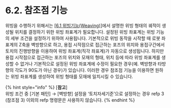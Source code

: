 ﻿# 6.2. 참조점 기능

위빙을 수행하기 위해서는 [[6.1 위빙기능(Weaving)]](../1_Weaving_function/README.md)에서 설명한 위빙 형태의 궤적이 생성될 위치를 결정하기 위한 위빙 좌표계가 필요합니다. 설정된 위빙 좌표계는 위빙 기능의 세부 조건을 설정하기 위하여 사용됩니다. 기본적으로 위빙 동작을 시작할 때 로봇 좌표계의 Z축을 벽방향으로 하고, 용접 시작점으로 접근하는 포즈의 위치와 용접구간에서 토치의 진행방향을 이용하여 위빙 좌표계(직각 좌표계)가 자동으로 생성됩니다. 하지만 용접 시작점으로 접근하는 포즈의 위치와 모재의 형태, 위치 등에 따라 위빙 좌표계를 생성할 수 없거나 기본적으로 설정된 위빙 좌표계에 수정이 필요한 경우(예. 벽방향과 타방향의 각도가 90도가 아닌 경우)가 있습니다. 이러한 경우 참조점 기능을 이용하면 원하는 위빙 좌표계를 생성하여 위빙 형태를 모재에 일치시킬 수 있습니다.

 

{% hint style="info" %}
[**참고**]  
위빙 조건 중  [기본 패턴] → [벽방향] 설정을 ‘토치자세기준’으로 설정하는 경우 refp 3 (참조점 3) 이외의 refp 명령문은 사용하지 않습니다.
{% endhint %}